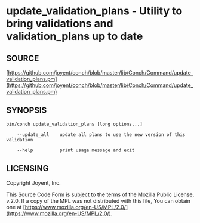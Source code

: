 # update\_validation\_plans - Utility to bring validations and validation\_plans up to date

## SOURCE

[https://github.com/joyent/conch/blob/master/lib/Conch/Command/update_validation_plans.pm](https://github.com/joyent/conch/blob/master/lib/Conch/Command/update_validation_plans.pm)

## SYNOPSIS

```
bin/conch update_validation_plans [long options...]

    --update_all    update all plans to use the new version of this validation

    --help          print usage message and exit
```

## LICENSING

Copyright Joyent, Inc.

This Source Code Form is subject to the terms of the Mozilla Public License,
v.2.0. If a copy of the MPL was not distributed with this file, You can obtain
one at [https://www.mozilla.org/en-US/MPL/2.0/](https://www.mozilla.org/en-US/MPL/2.0/).
